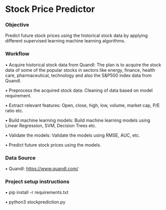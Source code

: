 # Stock Price Predictor

### Objective

Predict future stock prices using the historical stock data by applying different supervised learning machine learning algorithms.

### Workflow

• Acquire historical stock data from Quandl: The plan is to acquire the stock data of some of the popular stocks in sectors
  like energy, finance, health care, pharmaceutical, technology and also the S&P500 index data from Quandl.
  
• Preprocess the acquired stock data: Cleaning of data based on model requirement.

• Extract relevant features: Open, close, high, low, volume, market cap, P/E ratio etc.

• Build machine learning models: Build machine learning models using Linear Regression, SVM, Decision Trees etc. 

• Validate the models: Validate the models using RMSE, AUC, etc.

• Predict future stock prices using the models.


### Data Source

• Quandl: https://www.quandl.com/


### Project setup instructions

• pip install -r requirements.txt

• python3 stockprediction.py <quandl-api-key>
